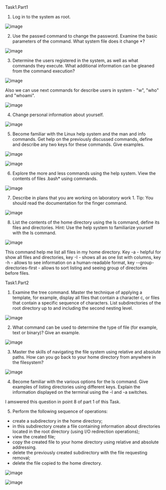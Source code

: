 Task1.Part1

1) Log in to the system as root.

![image](https://user-images.githubusercontent.com/97533533/161798159-fccb85cc-4095-4fa3-9eb3-0e3c34038cdb.png)

2) Use the passwd command to change the password. Examine the basic
parameters of the command. What system file does it change *?

![image](https://user-images.githubusercontent.com/97533533/161799882-67ba8ad7-3d1d-405f-b6c7-bc6db69748e7.png)

3) Determine the users registered in the system, as well as what commands they execute. What additional information can be gleaned from the command execution?

![image](https://user-images.githubusercontent.com/97533533/162586423-dcecdb6f-da50-4466-8351-f5c595fb468b.png)

Also we can use next commands for describe users in system - "w", "who" and "whoami".

![image](https://user-images.githubusercontent.com/97533533/162586471-a43739cb-79a7-4a40-8e27-26d7f08cc262.png)

4) Change personal information about yourself.

![image](https://user-images.githubusercontent.com/97533533/162586556-a165c558-fb14-4e14-b3ba-87559bd05ae3.png)

5) Become familiar with the Linux help system and the man and info commands. Get help on the previously discussed commands, define and describe any two keys for these commands. Give examples.

![image](https://user-images.githubusercontent.com/97533533/162586637-d0df86ef-ab84-4289-9480-f1b820ec06ed.png)

![image](https://user-images.githubusercontent.com/97533533/162586751-411e59cc-5f1b-48a1-b1dc-57c5488106b2.png)

6) Explore the more and less commands using the help system. View the contents of files .bash* using commands.

![image](https://user-images.githubusercontent.com/97533533/162586844-26490651-624b-40de-94b9-34cb54a51f03.png)

7) Describe in plans that you are working on laboratory work 1. Tip: You should read the documentation for the finger command.

![image](https://user-images.githubusercontent.com/97533533/162586900-757a7a37-9649-4e5b-8325-09e53859b9d0.png)

8) List the contents of the home directory using the ls command, define its files and directories. Hint: Use the help system to familiarize yourself with the ls
command.

![image](https://user-images.githubusercontent.com/97533533/162587106-372feb3b-d910-4670-8699-1f28d160f8a6.png)

This command help me list all files in my home directory. Key -a - helpful for show all files and directories, key -I - shows all as one list with columns, key -h - allows to see information on a human-readable format, key --group-directories-first - allows to sort listing and seeing group of directories before files.

Task1.Part2

1) Examine the tree command. Master the technique of applying a template, for example, display all files that contain a character c, or files that contain a
specific sequence of characters. List subdirectories of the root directory up to and including the second nesting level.

![image](https://user-images.githubusercontent.com/97533533/162587206-8f1b7316-e45f-432d-82c4-bf28b633ceac.png)

2) What command can be used to determine the type of file (for example, text or binary)? Give an example.

![image](https://user-images.githubusercontent.com/97533533/162587266-32646c44-1a27-4eaf-bd62-73a23c6c333a.png)

3) Master the skills of navigating the file system using relative and absolute paths. How can you go back to your home directory from anywhere in the filesystem?

![image](https://user-images.githubusercontent.com/97533533/162587355-3fca808f-ce59-4d95-a9f1-ba41e31e4a5d.png)

4) Become familiar with the various options for the ls command. Give examples of listing directories using different keys. Explain the information displayed on
the terminal using the -l and -a switches.

I amswered this question in point 8 of part 1 of this Task.

5) Perform the following sequence of operations:
- create a subdirectory in the home directory;
- in this subdirectory create a file containing information about directories
located in the root directory (using I/O redirection operations);
- view the created file;
- copy the created file to your home directory using relative and absolute
addressing.
- delete the previously created subdirectory with the file requesting removal;
- delete the file copied to the home directory.

![image](https://user-images.githubusercontent.com/97533533/162627441-acadb152-9b90-4b07-a949-ead20ffe6115.png)

![image](https://user-images.githubusercontent.com/97533533/162627643-36ada535-a20a-44c5-b643-75db2a3f397c.png)
















